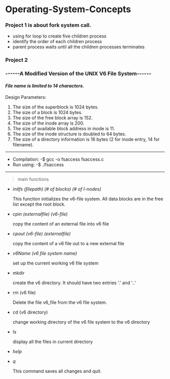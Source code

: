 # Operating-System-Concepts

### Project 1 is about fork system call.

- using for loop to create five children process
- identify the order of each children process
- parent process waits until all the children processes terminates

### Project 2
### ------A Modified Version of the UNIX V6 File System------

#### _File name is limited to 14 characters._

Design Parameters:

1. The size of the superblock is 1024 bytes.
2. The size of a block is 1024 bytes.
3. The size of the free block array is 152.
4. The size of the inode array is 200.
5. The size of available block address in inode is 11.
6. The size of the inode structure is doubled to 64 bytes.
7. The size of a directory information is 16 bytes (2 for inode entry, 14 for filename).

***************************
 * Compilation: -$ gcc -o fsaccess fsaccess.c  
 * Run using: -$ ./fsaccess  
***********************************************************************

> main functions

- *initfs (filepath) (# of blocks) (# of I-nodes)*

  This function initializes the v6-file system. All data blocks are in the free list except the root block.

- *cpin (externalfile) (v6-file)*  

  copy the content of an external file into v6 file

- *cpout (v6-file) (externalfile)*  

  copy the content of a v6 file out to a new external file

- *v6Name (v6 file system name)*  
  
  set up the current working v6 file system
  
- mkdir  
  
  create the v6 directory. It should have two entries '.' and '..'
  
- rm (v6 file)  
  
  Delete the file v6_file from the v6 file system.

- cd (v6 directory)  
  
  change working directory of the v6 file system to the v6 directory

- ls  

  display all the files in current directory
  
- *help*

- *q*

  This command saves all changes and quit.
